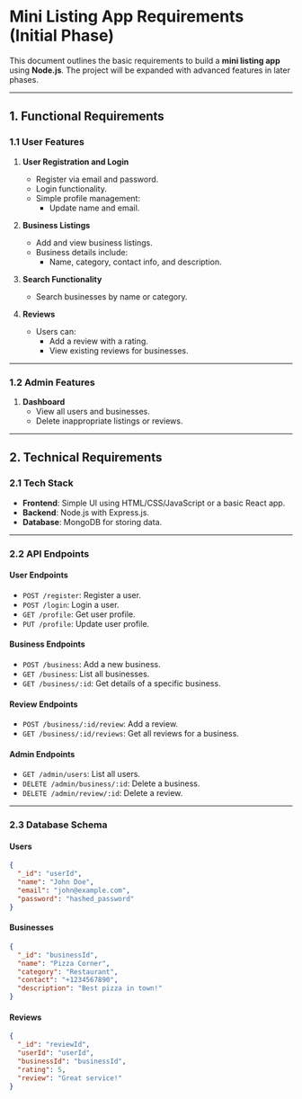 # Mini Listing App Requirements (Initial Phase)

This document outlines the basic requirements to build a **mini listing app** using **Node.js**. The project will be expanded with advanced features in later phases.

---

## 1. Functional Requirements

### 1.1 User Features
1. **User Registration and Login**
   - Register via email and password.
   - Login functionality.
   - Simple profile management:
     - Update name and email.

2. **Business Listings**
   - Add and view business listings.
   - Business details include:
     - Name, category, contact info, and description.

3. **Search Functionality**
   - Search businesses by name or category.

4. **Reviews**
   - Users can:
     - Add a review with a rating.
     - View existing reviews for businesses.

---

### 1.2 Admin Features
1. **Dashboard**
   - View all users and businesses.
   - Delete inappropriate listings or reviews.

---

## 2. Technical Requirements

### 2.1 Tech Stack
- **Frontend**: Simple UI using HTML/CSS/JavaScript or a basic React app.
- **Backend**: Node.js with Express.js.
- **Database**: MongoDB for storing data.

---

### 2.2 API Endpoints

#### User Endpoints
- `POST /register`: Register a user.
- `POST /login`: Login a user.
- `GET /profile`: Get user profile.
- `PUT /profile`: Update user profile.

#### Business Endpoints
- `POST /business`: Add a new business.
- `GET /business`: List all businesses.
- `GET /business/:id`: Get details of a specific business.

#### Review Endpoints
- `POST /business/:id/review`: Add a review.
- `GET /business/:id/reviews`: Get all reviews for a business.

#### Admin Endpoints
- `GET /admin/users`: List all users.
- `DELETE /admin/business/:id`: Delete a business.
- `DELETE /admin/review/:id`: Delete a review.

---

### 2.3 Database Schema

#### **Users**
```json
{
  "_id": "userId",
  "name": "John Doe",
  "email": "john@example.com",
  "password": "hashed_password"
}
```

#### **Businesses**
```json
{
  "_id": "businessId",
  "name": "Pizza Corner",
  "category": "Restaurant",
  "contact": "+1234567890",
  "description": "Best pizza in town!"
}
```

#### **Reviews**
```json
{
  "_id": "reviewId",
  "userId": "userId",
  "businessId": "businessId",
  "rating": 5,
  "review": "Great service!"
}
```